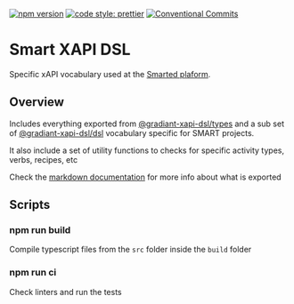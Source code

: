 [![npm version](https://badge.fury.io/js/%40gradiant%2Fsmart-xapi-dsl.svg)](https://badge.fury.io/js/%40gradiant%2Fsmart-xapi-dsl)
[![code style: prettier](https://img.shields.io/badge/code_style-prettier-ff69b4.svg)](https://github.com/prettier/prettier)
[![Conventional Commits](https://img.shields.io/badge/Conventional%20Commits-1.0.0-yellow.svg)](https://conventionalcommits.org)

# Smart XAPI DSL

Specific xAPI vocabulary used at the [Smarted plaform](https://classroom.smarted.cloud).

## Overview

Includes everything exported from [@gradiant-xapi-dsl/types](https://github.com/Gradiant/gradiant-xapi-dsl/tree/master/src/types) and a sub set of [@gradiant-xapi-dsl/dsl](https://github.com/Gradiant/gradiant-xapi-dsl/tree/master/src/dsl) vocabulary specific for SMART projects.

It also include a set of utility functions to checks for specific activity types, verbs, recipes, etc

Check the [markdown documentation](./docs/README.md) for more info about what is exported

## Scripts

### npm run build

Compile typescript files from the `src` folder inside the `build` folder

### npm run ci

Check linters and run the tests
